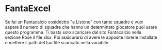 # FantaExcel
Se fai un Fantacalcio cosiddetto "a Listone" con tante squadre e vuoi sapere il numero di squadre che hanno un determinato giocatore puoi usare questo programma.
Ti basta solo scaricare dal sito Fantacalcio nella sezione Rose il file.xlsx.
Poi assicurarsi di avere le apposite librerie installate e mettere il path del tuo file scaricato nella variabile. 